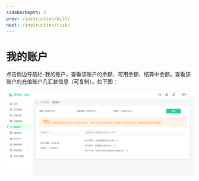 ```yaml
---
sidebarDepth: 2
prev: /instruction/bill/
next: /instruction/risk/
---
```


# 我的账户


点击侧边导航栏-我的账户，查看该账户的余额、可用余额、结算中金额。查看该账户的充值账户几汇款信息（可复制）。如下图：

![图片19.png](../static/img19.png)
